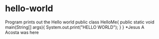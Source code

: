 # hello-world
Program prints out the Hello world 
public class HelloMe{
  public static void main(String[] args){
    System.out.print("HELLO WORLD");
  }
}
*Jesus A Acosta was here
